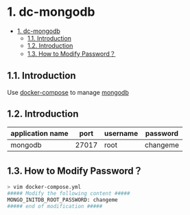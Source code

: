# 1. dc-mongodb

- [1. dc-mongodb](#1-dc-mongodb)
  - [1.1. Introduction](#11-introduction)
  - [1.2. Introduction](#12-introduction)
  - [1.3. How to Modify Password？](#13-how-to-modify-password)

## 1.1. Introduction

Use [docker-compose](https://github.com/docker/compose) to manage [mongodb](https://www.mongodb.com/)

## 1.2. Introduction

| application name | port | username | password |
| ---- |----|----| ----|
| mongodb | 27017 | root | changeme |  |

## 1.3. How to Modify Password？

```bash
> vim docker-compose.yml
##### Modify the following content #####
MONGO_INITDB_ROOT_PASSWORD: changeme
##### end of modification #####
```
